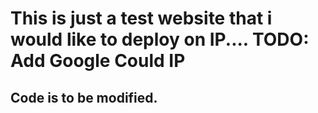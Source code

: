 # This is just a test website that i would like to deploy on IP.... TODO: Add Google Could IP


## Code is to be modified. 

